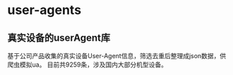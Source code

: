 # user-agents
真实设备的userAgent库
------
基于公司产品收集的真实设备User-Agent信息，筛选去重后整理成json数据，供爬虫模拟ua。
目前共9259条，涉及国内大部分机型设备。
